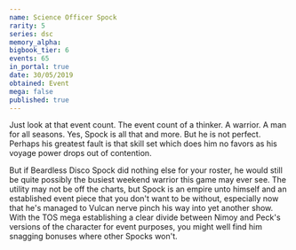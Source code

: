 ```yaml
---
name: Science Officer Spock
rarity: 5
series: dsc
memory_alpha:
bigbook_tier: 6
events: 65
in_portal: true
date: 30/05/2019
obtained: Event
mega: false
published: true
---
```


Just look at that event count. The event count of a thinker. A warrior. A man for all seasons. Yes, Spock is all that and more. But he is not perfect. Perhaps his greatest fault is that skill set which does him no favors as his voyage power drops out of contention.

But if Beardless Disco Spock did nothing else for your roster, he would still be quite possibly the busiest weekend warrior this game may ever see. The utility may not be off the charts, but Spock is an empire unto himself and an established event piece that you don't want to be without, especially now that he's managed to Vulcan nerve pinch his way into yet another show. With the TOS mega establishing a clear divide between Nimoy and Peck's versions of the character for event purposes, you might well find him snagging bonuses where other Spocks won't.
